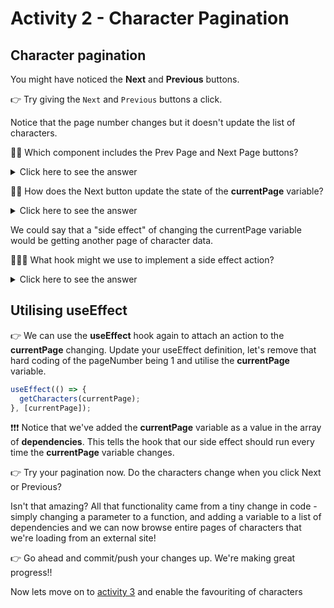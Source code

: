 # Activity 2 - Character Pagination

## Character pagination

You might have noticed the **Next** and **Previous** buttons.

👉 Try giving the `Next` and `Previous` buttons a click.

Notice that the page number changes but it doesn't update the list of characters.

🙋🏻 Which component includes the Prev Page and Next Page buttons?

<details>
<summary>Click here to see the answer</summary>
<pre>
Navigation component
</pre>
</details>

🙋🏻 How does the Next button update the state of the **currentPage** variable?

<details>
<summary>Click here to see the answer</summary>
<pre>
You pass the setCurrentPage function down as a prop into the component.

The setCurrentPage function is provided by the useState hook and allows us to update the state of the currentPage variable.

</pre>
</details>

We could say that a "side effect" of changing the currentPage variable would be getting another page of character data.

🙋🏽‍♀️ What hook might we use to implement a side effect action?

<details>
<summary>Click here to see the answer</summary>
<pre>
The useEffect hook
</pre>
</details>

## Utilising useEffect

👉 We can use the **useEffect** hook again to attach an action to the **currentPage** changing. Update your useEffect definition, let's remove that hard coding of the pageNumber being 1 and utilise the **currentPage** variable.

```TypeScript
useEffect(() => {
  getCharacters(currentPage);
}, [currentPage]);
```

❗❗❗ Notice that we've added the **currentPage** variable as a value in the array of **dependencies**. This tells the hook that our side effect should run every time the **currentPage** variable changes.

👉 Try your pagination now. Do the characters change when you click Next or Previous?

Isn't that amazing? All that functionality came from a tiny change in code - simply changing a parameter to a function, and adding a variable to a list of dependencies and we can now browse entire pages of characters that we're loading from an external site!

👉 Go ahead and commit/push your changes up. We're making great progress!!

Now lets move on to [activity 3](./activity_3.md) and enable the favouriting of characters
